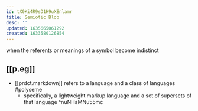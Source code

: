 ```yaml
---
id: tX0Ki4R9sD1H9uXEnlamr
title: Semiotic Blob
desc: ''
updated: 1635665061292
created: 1633580126854
---
```



when the referents or meanings of a symbol become indistinct 

## [[p.eg]]

- [[prdct.markdown]] refers to a language and a class of languages #polyseme
  - specifically, a lightweight markup language and a set of supersets of that language   ^nuNHaMNu55mc

